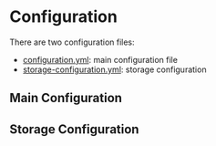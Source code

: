 # Configuration

There are two configuration files:

* [configuration.yml](configuration.md#main-configuration): main configuration file
* [storage-configuration.yml](configuration.md#storage-configuration): storage configuration

## Main Configuration



## Storage Configuration



